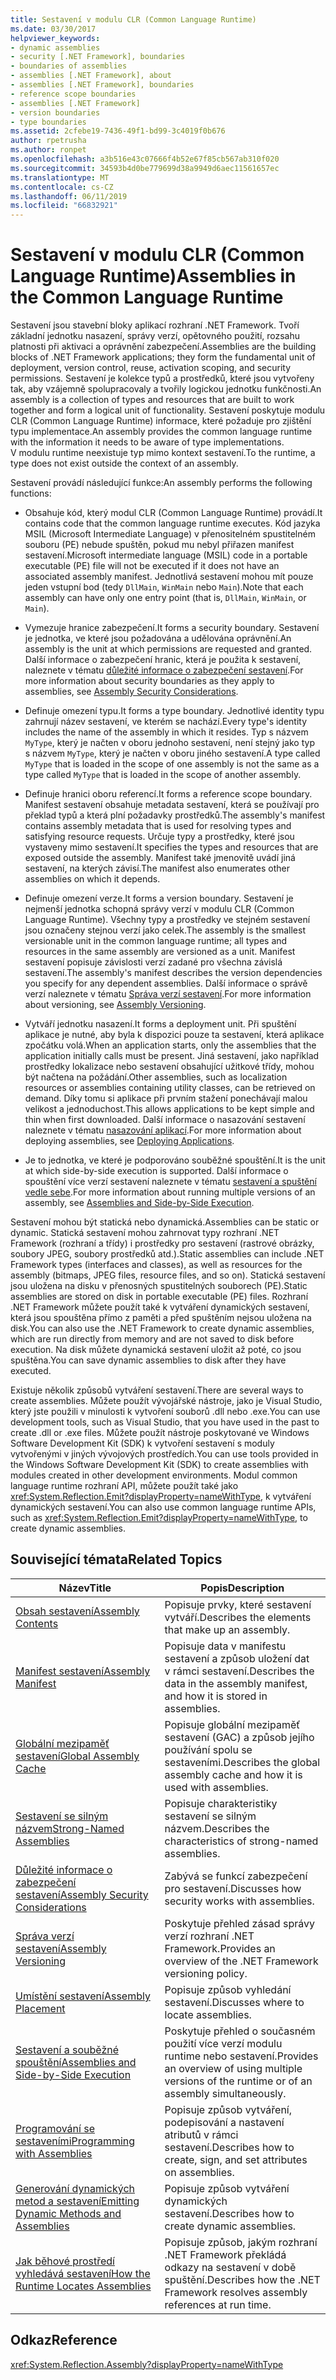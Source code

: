 ```yaml
---
title: Sestavení v modulu CLR (Common Language Runtime)
ms.date: 03/30/2017
helpviewer_keywords:
- dynamic assemblies
- security [.NET Framework], boundaries
- boundaries of assemblies
- assemblies [.NET Framework], about
- assemblies [.NET Framework], boundaries
- reference scope boundaries
- assemblies [.NET Framework]
- version boundaries
- type boundaries
ms.assetid: 2cfebe19-7436-49f1-bd99-3c4019f0b676
author: rpetrusha
ms.author: ronpet
ms.openlocfilehash: a3b516e43c07666f4b52e67f85cb567ab310f020
ms.sourcegitcommit: 34593b4d0be779699d38a9949d6aec11561657ec
ms.translationtype: MT
ms.contentlocale: cs-CZ
ms.lasthandoff: 06/11/2019
ms.locfileid: "66832921"
---
```

# <a name="assemblies-in-the-common-language-runtime"></a><span data-ttu-id="08210-102">Sestavení v modulu CLR (Common Language Runtime)</span><span class="sxs-lookup"><span data-stu-id="08210-102">Assemblies in the Common Language Runtime</span></span>
<span data-ttu-id="08210-103">Sestavení jsou stavební bloky aplikací rozhraní .NET Framework. Tvoří základní jednotku nasazení, správy verzí, opětovného použití, rozsahu platnosti při aktivaci a oprávnění zabezpečení.</span><span class="sxs-lookup"><span data-stu-id="08210-103">Assemblies are the building blocks of .NET Framework applications; they form the fundamental unit of deployment, version control, reuse, activation scoping, and security permissions.</span></span> <span data-ttu-id="08210-104">Sestavení je kolekce typů a prostředků, které jsou vytvořeny tak, aby vzájemně spolupracovaly a tvořily logickou jednotku funkčnosti.</span><span class="sxs-lookup"><span data-stu-id="08210-104">An assembly is a collection of types and resources that are built to work together and form a logical unit of functionality.</span></span> <span data-ttu-id="08210-105">Sestavení poskytuje modulu CLR (Common Language Runtime) informace, které požaduje pro zjištění typu implementace.</span><span class="sxs-lookup"><span data-stu-id="08210-105">An assembly provides the common language runtime with the information it needs to be aware of type implementations.</span></span> <span data-ttu-id="08210-106">V modulu runtime neexistuje typ mimo kontext sestavení.</span><span class="sxs-lookup"><span data-stu-id="08210-106">To the runtime, a type does not exist outside the context of an assembly.</span></span>  
  
 <span data-ttu-id="08210-107">Sestavení provádí následující funkce:</span><span class="sxs-lookup"><span data-stu-id="08210-107">An assembly performs the following functions:</span></span>  
  
- <span data-ttu-id="08210-108">Obsahuje kód, který modul CLR (Common Language Runtime) provádí.</span><span class="sxs-lookup"><span data-stu-id="08210-108">It contains code that the common language runtime executes.</span></span> <span data-ttu-id="08210-109">Kód jazyka MSIL (Microsoft Intermediate Language) v přenositelném spustitelném souboru (PE) nebude spuštěn, pokud mu nebyl přiřazen manifest sestavení.</span><span class="sxs-lookup"><span data-stu-id="08210-109">Microsoft intermediate language (MSIL) code in a portable executable (PE) file will not be executed if it does not have an associated assembly manifest.</span></span> <span data-ttu-id="08210-110">Jednotlivá sestavení mohou mít pouze jeden vstupní bod (tedy `DllMain`, `WinMain` nebo `Main`).</span><span class="sxs-lookup"><span data-stu-id="08210-110">Note that each assembly can have only one entry point (that is, `DllMain`, `WinMain`, or `Main`).</span></span>  
  
- <span data-ttu-id="08210-111">Vymezuje hranice zabezpečení.</span><span class="sxs-lookup"><span data-stu-id="08210-111">It forms a security boundary.</span></span> <span data-ttu-id="08210-112">Sestavení je jednotka, ve které jsou požadována a udělována oprávnění.</span><span class="sxs-lookup"><span data-stu-id="08210-112">An assembly is the unit at which permissions are requested and granted.</span></span> <span data-ttu-id="08210-113">Další informace o zabezpečení hranic, která je použita k sestavení, naleznete v tématu [důležité informace o zabezpečení sestavení](../../../docs/framework/app-domains/assembly-security-considerations.md).</span><span class="sxs-lookup"><span data-stu-id="08210-113">For more information about security boundaries as they apply to assemblies, see [Assembly Security Considerations](../../../docs/framework/app-domains/assembly-security-considerations.md).</span></span>  
  
- <span data-ttu-id="08210-114">Definuje omezení typu.</span><span class="sxs-lookup"><span data-stu-id="08210-114">It forms a type boundary.</span></span> <span data-ttu-id="08210-115">Jednotlivé identity typu zahrnují název sestavení, ve kterém se nachází.</span><span class="sxs-lookup"><span data-stu-id="08210-115">Every type's identity includes the name of the assembly in which it resides.</span></span> <span data-ttu-id="08210-116">Typ s názvem `MyType`, který je načten v oboru jednoho sestavení, není stejný jako typ s názvem `MyType`, který je načten v oboru jiného sestavení.</span><span class="sxs-lookup"><span data-stu-id="08210-116">A type called `MyType` that is loaded in the scope of one assembly is not the same as a type called `MyType` that is loaded in the scope of another assembly.</span></span>  
  
- <span data-ttu-id="08210-117">Definuje hranici oboru referencí.</span><span class="sxs-lookup"><span data-stu-id="08210-117">It forms a reference scope boundary.</span></span> <span data-ttu-id="08210-118">Manifest sestavení obsahuje metadata sestavení, která se používají pro překlad typů a která plní požadavky prostředků.</span><span class="sxs-lookup"><span data-stu-id="08210-118">The assembly's manifest contains assembly metadata that is used for resolving types and satisfying resource requests.</span></span> <span data-ttu-id="08210-119">Určuje typy a prostředky, které jsou vystaveny mimo sestavení.</span><span class="sxs-lookup"><span data-stu-id="08210-119">It specifies the types and resources that are exposed outside the assembly.</span></span> <span data-ttu-id="08210-120">Manifest také jmenovitě uvádí jiná sestavení, na kterých závisí.</span><span class="sxs-lookup"><span data-stu-id="08210-120">The manifest also enumerates other assemblies on which it depends.</span></span>  
  
- <span data-ttu-id="08210-121">Definuje omezení verze.</span><span class="sxs-lookup"><span data-stu-id="08210-121">It forms a version boundary.</span></span> <span data-ttu-id="08210-122">Sestavení je nejmenší jednotka schopná správy verzí v modulu CLR (Common Language Runtime). Všechny typy a prostředky ve stejném sestavení jsou označeny stejnou verzí jako celek.</span><span class="sxs-lookup"><span data-stu-id="08210-122">The assembly is the smallest versionable unit in the common language runtime; all types and resources in the same assembly are versioned as a unit.</span></span> <span data-ttu-id="08210-123">Manifest sestavení popisuje závislosti verzí zadané pro všechna závislá sestavení.</span><span class="sxs-lookup"><span data-stu-id="08210-123">The assembly's manifest describes the version dependencies you specify for any dependent assemblies.</span></span> <span data-ttu-id="08210-124">Další informace o správě verzí naleznete v tématu [Správa verzí sestavení](../../../docs/framework/app-domains/assembly-versioning.md).</span><span class="sxs-lookup"><span data-stu-id="08210-124">For more information about versioning, see [Assembly Versioning](../../../docs/framework/app-domains/assembly-versioning.md).</span></span>  
  
- <span data-ttu-id="08210-125">Vytváří jednotku nasazení.</span><span class="sxs-lookup"><span data-stu-id="08210-125">It forms a deployment unit.</span></span> <span data-ttu-id="08210-126">Při spuštění aplikace je nutné, aby byla k dispozici pouze ta sestavení, která aplikace zpočátku volá.</span><span class="sxs-lookup"><span data-stu-id="08210-126">When an application starts, only the assemblies that the application initially calls must be present.</span></span> <span data-ttu-id="08210-127">Jiná sestavení, jako například prostředky lokalizace nebo sestavení obsahující užitkové třídy, mohou být načtena na požádání.</span><span class="sxs-lookup"><span data-stu-id="08210-127">Other assemblies, such as localization resources or assemblies containing utility classes, can be retrieved on demand.</span></span> <span data-ttu-id="08210-128">Díky tomu si aplikace při prvním stažení ponechávají malou velikost a jednoduchost.</span><span class="sxs-lookup"><span data-stu-id="08210-128">This allows applications to be kept simple and thin when first downloaded.</span></span> <span data-ttu-id="08210-129">Další informace o nasazování sestavení naleznete v tématu [nasazování aplikací](../../../docs/framework/deployment/index.md).</span><span class="sxs-lookup"><span data-stu-id="08210-129">For more information about deploying assemblies, see [Deploying Applications](../../../docs/framework/deployment/index.md).</span></span>  
  
- <span data-ttu-id="08210-130">Je to jednotka, ve které je podporováno souběžné spouštění.</span><span class="sxs-lookup"><span data-stu-id="08210-130">It is the unit at which side-by-side execution is supported.</span></span> <span data-ttu-id="08210-131">Další informace o spouštění více verzí sestavení naleznete v tématu [sestavení a spuštění vedle sebe](../../../docs/framework/app-domains/assemblies-and-side-by-side-execution.md).</span><span class="sxs-lookup"><span data-stu-id="08210-131">For more information about running multiple versions of an assembly, see [Assemblies and Side-by-Side Execution](../../../docs/framework/app-domains/assemblies-and-side-by-side-execution.md).</span></span>  
  
 <span data-ttu-id="08210-132">Sestavení mohou být statická nebo dynamická.</span><span class="sxs-lookup"><span data-stu-id="08210-132">Assemblies can be static or dynamic.</span></span> <span data-ttu-id="08210-133">Statická sestavení mohou zahrnovat typy rozhraní .NET Framework (rozhraní a třídy) i prostředky pro sestavení (rastrové obrázky, soubory JPEG, soubory prostředků atd.).</span><span class="sxs-lookup"><span data-stu-id="08210-133">Static assemblies can include .NET Framework types (interfaces and classes), as well as resources for the assembly (bitmaps, JPEG files, resource files, and so on).</span></span> <span data-ttu-id="08210-134">Statická sestavení jsou uložena na disku v přenosných spustitelných souborech (PE).</span><span class="sxs-lookup"><span data-stu-id="08210-134">Static assemblies are stored on disk in portable executable (PE) files.</span></span> <span data-ttu-id="08210-135">Rozhraní .NET Framework můžete použít také k vytváření dynamických sestavení, která jsou spouštěna přímo z paměti a před spuštěním nejsou uložena na disk.</span><span class="sxs-lookup"><span data-stu-id="08210-135">You can also use the .NET Framework to create dynamic assemblies, which are run directly from memory and are not saved to disk before execution.</span></span> <span data-ttu-id="08210-136">Na disk můžete dynamická sestavení uložit až poté, co jsou spuštěna.</span><span class="sxs-lookup"><span data-stu-id="08210-136">You can save dynamic assemblies to disk after they have executed.</span></span>  
  
 <span data-ttu-id="08210-137">Existuje několik způsobů vytváření sestavení.</span><span class="sxs-lookup"><span data-stu-id="08210-137">There are several ways to create assemblies.</span></span> <span data-ttu-id="08210-138">Můžete použít vývojářské nástroje, jako je Visual Studio, který jste použili v minulosti k vytvoření souborů .dll nebo .exe.</span><span class="sxs-lookup"><span data-stu-id="08210-138">You can use development tools, such as Visual Studio, that you have used in the past to create .dll or .exe files.</span></span> <span data-ttu-id="08210-139">Můžete použít nástroje poskytované ve Windows Software Development Kit (SDK) k vytvoření sestavení s moduly vytvořenými v jiných vývojových prostředích.</span><span class="sxs-lookup"><span data-stu-id="08210-139">You can use tools provided in the Windows Software Development Kit (SDK) to create assemblies with modules created in other development environments.</span></span> <span data-ttu-id="08210-140">Modul common language runtime rozhraní API, můžete použít také jako <xref:System.Reflection.Emit?displayProperty=nameWithType>, k vytváření dynamických sestavení.</span><span class="sxs-lookup"><span data-stu-id="08210-140">You can also use common language runtime APIs, such as <xref:System.Reflection.Emit?displayProperty=nameWithType>, to create dynamic assemblies.</span></span>  
  
## <a name="related-topics"></a><span data-ttu-id="08210-141">Související témata</span><span class="sxs-lookup"><span data-stu-id="08210-141">Related Topics</span></span>  
  
|<span data-ttu-id="08210-142">Název</span><span class="sxs-lookup"><span data-stu-id="08210-142">Title</span></span>|<span data-ttu-id="08210-143">Popis</span><span class="sxs-lookup"><span data-stu-id="08210-143">Description</span></span>|  
|-----------|-----------------|  
|[<span data-ttu-id="08210-144">Obsah sestavení</span><span class="sxs-lookup"><span data-stu-id="08210-144">Assembly Contents</span></span>](../../../docs/framework/app-domains/assembly-contents.md)|<span data-ttu-id="08210-145">Popisuje prvky, které sestavení vytváří.</span><span class="sxs-lookup"><span data-stu-id="08210-145">Describes the elements that make up an assembly.</span></span>|  
|[<span data-ttu-id="08210-146">Manifest sestavení</span><span class="sxs-lookup"><span data-stu-id="08210-146">Assembly Manifest</span></span>](../../../docs/framework/app-domains/assembly-manifest.md)|<span data-ttu-id="08210-147">Popisuje data v manifestu sestavení a způsob uložení dat v rámci sestavení.</span><span class="sxs-lookup"><span data-stu-id="08210-147">Describes the data in the assembly manifest, and how it is stored in assemblies.</span></span>|  
|[<span data-ttu-id="08210-148">Globální mezipaměť sestavení</span><span class="sxs-lookup"><span data-stu-id="08210-148">Global Assembly Cache</span></span>](../../../docs/framework/app-domains/gac.md)|<span data-ttu-id="08210-149">Popisuje globální mezipaměť sestavení (GAC) a způsob jejího používání spolu se sestaveními.</span><span class="sxs-lookup"><span data-stu-id="08210-149">Describes the global assembly cache and how it is used with assemblies.</span></span>|  
|[<span data-ttu-id="08210-150">Sestavení se silným názvem</span><span class="sxs-lookup"><span data-stu-id="08210-150">Strong-Named Assemblies</span></span>](../../../docs/framework/app-domains/strong-named-assemblies.md)|<span data-ttu-id="08210-151">Popisuje charakteristiky sestavení se silným názvem.</span><span class="sxs-lookup"><span data-stu-id="08210-151">Describes the characteristics of strong-named assemblies.</span></span>|  
|[<span data-ttu-id="08210-152">Důležité informace o zabezpečení sestavení</span><span class="sxs-lookup"><span data-stu-id="08210-152">Assembly Security Considerations</span></span>](../../../docs/framework/app-domains/assembly-security-considerations.md)|<span data-ttu-id="08210-153">Zabývá se funkcí zabezpečení pro sestavení.</span><span class="sxs-lookup"><span data-stu-id="08210-153">Discusses how security works with assemblies.</span></span>|  
|[<span data-ttu-id="08210-154">Správa verzí sestavení</span><span class="sxs-lookup"><span data-stu-id="08210-154">Assembly Versioning</span></span>](../../../docs/framework/app-domains/assembly-versioning.md)|<span data-ttu-id="08210-155">Poskytuje přehled zásad správy verzí rozhraní .NET Framework.</span><span class="sxs-lookup"><span data-stu-id="08210-155">Provides an overview of the .NET Framework versioning policy.</span></span>|  
|[<span data-ttu-id="08210-156">Umístění sestavení</span><span class="sxs-lookup"><span data-stu-id="08210-156">Assembly Placement</span></span>](../../../docs/framework/app-domains/assembly-placement.md)|<span data-ttu-id="08210-157">Popisuje způsob vyhledání sestavení.</span><span class="sxs-lookup"><span data-stu-id="08210-157">Discusses where to locate assemblies.</span></span>|  
|[<span data-ttu-id="08210-158">Sestavení a souběžné spouštění</span><span class="sxs-lookup"><span data-stu-id="08210-158">Assemblies and Side-by-Side Execution</span></span>](../../../docs/framework/app-domains/assemblies-and-side-by-side-execution.md)|<span data-ttu-id="08210-159">Poskytuje přehled o současném použití více verzí modulu runtime nebo sestavení.</span><span class="sxs-lookup"><span data-stu-id="08210-159">Provides an overview of using multiple versions of the runtime or of an assembly simultaneously.</span></span>|  
|[<span data-ttu-id="08210-160">Programování se sestaveními</span><span class="sxs-lookup"><span data-stu-id="08210-160">Programming with Assemblies</span></span>](../../../docs/framework/app-domains/programming-with-assemblies.md)|<span data-ttu-id="08210-161">Popisuje způsob vytváření, podepisování a nastavení atributů v rámci sestavení.</span><span class="sxs-lookup"><span data-stu-id="08210-161">Describes how to create, sign, and set attributes on assemblies.</span></span>|  
|[<span data-ttu-id="08210-162">Generování dynamických metod a sestavení</span><span class="sxs-lookup"><span data-stu-id="08210-162">Emitting Dynamic Methods and Assemblies</span></span>](../../../docs/framework/reflection-and-codedom/emitting-dynamic-methods-and-assemblies.md)|<span data-ttu-id="08210-163">Popisuje způsob vytváření dynamických sestavení.</span><span class="sxs-lookup"><span data-stu-id="08210-163">Describes how to create dynamic assemblies.</span></span>|  
|[<span data-ttu-id="08210-164">Jak běhové prostředí vyhledává sestavení</span><span class="sxs-lookup"><span data-stu-id="08210-164">How the Runtime Locates Assemblies</span></span>](../../../docs/framework/deployment/how-the-runtime-locates-assemblies.md)|<span data-ttu-id="08210-165">Popisuje způsob, jakým rozhraní .NET Framework překládá odkazy na sestavení v době spuštění.</span><span class="sxs-lookup"><span data-stu-id="08210-165">Describes how the .NET Framework resolves assembly references at run time.</span></span>|  
  
## <a name="reference"></a><span data-ttu-id="08210-166">Odkaz</span><span class="sxs-lookup"><span data-stu-id="08210-166">Reference</span></span>  
 <xref:System.Reflection.Assembly?displayProperty=nameWithType>
